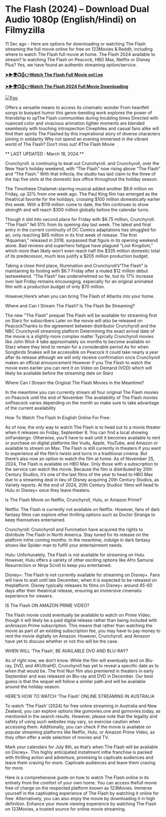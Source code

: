 # The Flash (2024) – Download Dual Audio 1080p (English/Hindi) on Filmyzilla

11 Sec ago - Here are options for downloading or watching The Flash streaming the full movie online for free on 123Movies & Reddit, including where to watch The Flash full movie at home. The Flash 2024 available to stream? Is watching The Flash on Peacock, HBO Max, Netflix or Disney Plus? Yes, we have found an authentic streaming option/service.


[**➤►🌍📺📱👉Watch The Flash Full Movie onl𝚒ne**](https://bit.ly/Most-popular-Movies)

[**➤►🌍📺📱👉Watch The Flash 2024 Full Movie Downloading**](https://bit.ly/Most-popular-Movies)

[![Foo](https://static.wixstatic.com/media/b249f9_adac8f70fb3f45b88691696c77de18f3~mv2.gif)](https://bit.ly/Most-popular-Movies)


Offers a versatile means to access its cinematic wonder From heartfelt songs to buoyant humor this genre-bending work explores the power of friendship to upThe Flash communities during troubling times Directed with nuanced color and vivacious animation lighter moments are blended seamlessly with touching introspection Cinephiles and casual fans alike will find their spirits The Flashed by this inspirational story of diverse characters joining in solidarity Why not spend an evening immersed in the vibrant world of The Flash? Don’t miss out! #The Flash Movie

** LAST UPDATED : March 18, 2024.**

Crunchyroll. is continuing to beat out Crunchyroll. and Crunchyroll, over the New Year’s holiday weekend, with “The Flash” now rising above “The Flash” and “The Flash.” With that trifecta, the studio has laid claim to the three of the top five slots at the domestic box office throughout the holiday season.

The Timothéee Chalamet-starring musical added another $8.6 million on Friday, up 32% from one week ago. The Paul King film has emerged as the theatrical favorite for the holidays, crossing $100 million domestically earlier this week. With a $119 million cume to date, the film continues to show strength and will reach $300 million globally before the calendar turns.

Though it slid into second place for Friday with $6.75 million, Crunchyroll. “The Flash” fell 51% from its opening day last week. The latest and final entry in the current continuity of DC Comics adaptations has struggled for air, only reaching $65 million in its first week of release. The first “Aquaman,” released in 2018, surpassed that figure in its opening weekend alone. Bad reviews and superhero fatigue have plagued “Lost Kingdom,” which more than likely won’t even reach half the $335 million domestic total of its predecessor, much less justify a $205 million production budget.

Taking a close third place, Illumination and Crunchyroll’s“The Flash” is maintaining its footing with $6.7 Friday after a muted $12 million debut lastweekend. “The Flash” has underwhelmed so far, but its 17% increase over last Friday remains encouraging, especially for an original animated film with a production budget of only $70 million.

However,Here’s when you can bring The Flash of Atlantis into your home.

Where and Can I Stream The Flash? Is The Flash Be Streaming?

The new "The Flash" prequel The Flash will be available for streaming first on Starz for subscribers Later on the movie will also be released on PeacockThanks to the agreement between distributor Crunchyroll and the NBC Crunchyroll streaming platform Determining the exact arrival date of the movie is a slightly more complex matter Typically Crunchyroll movies like John Wick 4 take approximately six months to become available on Starz where they tend to remain for a considerable period As for when Songbirds Snakes will be accessible on Peacock it could take nearly a year after its release although we will only receive confirmation once Crunchyroll makes an official announcement However if you The Flash to watch the movie even earlier you can rent it on Video on Demand (VOD) which will likely be available before the streaming date on Starz

Where Can I Stream the Original The Flash Movies in the Meantime?

In the meantime you can currently stream all four original The Flash movies on Peacock until the end of November The availability of The Flash movies onPeacock varies depending on the month so make sure to take advantage of the current availability

How To Watch The Flash In English Online For Free:

As of now, the only way to watch The Flash is to head out to a movie theater when it releases on Friday, September 8. You can find a local showing onFandango. Otherwise, you’ll have to wait until it becomes available to rent or purchase on digital platforms like Vudu, Apple, YouTube, and Amazon or available to stream on Max. The Flash is still currently in theaters if you want to experience all the film’s twists and turns in a traditional cinema. But there’s also now an option to watch the film at home. As of November 25, 2024, The Flash is available on HBO Max. Only those with a subscription to the service can watch the movie. Because the film is distributed by 20th Century Studios, it’s one of the last films of the year to head to HBO Max due to a streaming deal in lieu of Disney acquiring 20th Century Studios, as Variety reports. At the end of 2024, 20th Century Studios’ films will head to Hulu or Disney+ once they leave theaters.

Is The Flash Movie on Netflix, Crunchyroll, Hulu, or Amazon Prime?

Netflix: The Flash is currently not available on Netflix. However, fans of dark fantasy films can explore other thrilling options such as Doctor Strange to keep themselves entertained.

Crunchyroll: Crunchyroll and Funimation have acquired the rights to distribute The Flash in North America. Stay tuned for its release on the platform inthe coming months. In the meantime, indulge in dark fantasy shows like Spider-man to fulfill your entertainment needs.

Hulu: Unfortunately, The Flash is not available for streaming on Hulu. However, Hulu offers a variety of other exciting options like Afro Samurai Resurrection or Ninja Scroll to keep you entertained.

Disney+: The Flash is not currently available for streaming on Disney+. Fans will have to wait until late December, when it is expected to be released on theplatform. Disney typically releases its films on Disney+ around 45-60 days after their theatrical release, ensuring an immersive cinematic experience for viewers.

IS The Flash ON AMAZON PRIME VIDEO?

The Flash movie could eventually be available to watch on Prime Video, though it will likely be a paid digital release rather than being included with anAmazon Prime subscription. This means that rather than watching the movie as part of an existing subscription fee, you may have to pay money to rent the movie digitally on Amazon. However, Crunchyroll. and Amazon have yet to discuss whether or not this will be the case.

WHEN WILL ‘The Flash’, BE AVAILABLE DVD AND BLU-RAY?

As of right now, we don’t know. While the film will eventually land on Blu-ray, DVD, and 4KUltraHD, Crunchyroll has yet to reveal a specific date as to when that would be. The first Nun film also premiered in theaters in early September and was released on Blu-ray and DVD in December. Our best guess is that the sequel will follow a similar path and will be available around the holiday season.

HERE’S HOW TO WATCH ‘The Flash’ ONLINE STREAMING IN AUSTRALIA

To watch ‘The Flash’ (2024) for free online streaming in Australia and New Zealand, you can explore options like gomovies.one and gomovies.today, as mentioned in the search results. However, please note that the legality and safety of using such websites may vary, so exercise caution when accessing them. Additionally, you can check if the movie is available on popular streaming platforms like Netflix, Hulu, or Amazon Prime Video, as they often offer a wide selection of movies and TV.

Mark your calendars for July 8th, as that’s when The Flash will be available on Disney+. This highly anticipated installment inthe franchise is packed with thrilling action and adventure, promising to captivate audiences and leave them craving for more. Captivate audiences and leave them craving for more.

Here is a comprehensive guide on how to watch The Flash online in its entirety from the comfort of your own home. You can access thefull movie free of charge on the respected platform known as 123Movies. Immerse yourself in the captivating experience of The Flash by watching it online for free. Alternatively, you can also enjoy the movie by downloading it in high definition. Enhance your movie viewing experience by watching The Flash on 123Movies, a trusted source for online movie streaming.
